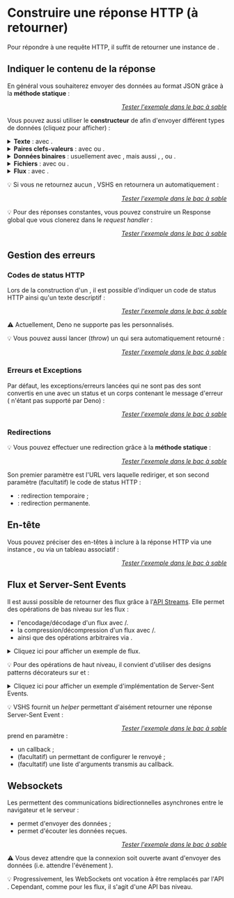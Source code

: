 <!DOCTYPE html>
<html lang="fr">
    <head>
        <meta charset="utf8"/>
        <title>VSHS</title>
        <!--
        <meta name="theme-color" media="(prefers-color-scheme: light)" content="cyan" />
        <meta name="theme-color" media="(prefers-color-scheme: dark)" content="black" />
        -->
        <meta name="color-scheme" content="dark light">
        <meta name="viewport" content="width=device-width, initial-scale=1"/>
        <link   href="./index.css"  rel="stylesheet" blocking="render">
        <script type="text/javascript" src="https://cdnjs.cloudflare.com/ajax/libs/brython/3.13.0/brython.min.js"></script>
        <script  src="./index.js"  type="module"     blocking="render" async></script>
    </head>
    <body class="hide_h1">
        <main>

# Construire une réponse HTTP (à retourner)

Pour répondre à une requête HTTP, il suffit de retourner une instance de [<script type="c-js">Response</script>](https://developer.mozilla.org/fr/docs/Web/API/Response).

## Indiquer le contenu de la réponse

En général vous souhaiterez envoyer des données au format JSON grâce à la **méthode statique** <script type="c-js">Response.json()</script> :

<vshs-playground name="response (json)" show="index.code,output">
</vshs-playground>
<div style="text-align:right"><a href="../../../playground/?example=response (json)"><i>Tester l'exemple dans le bac à sable</i></a></div>

Vous pouvez aussi utiliser le **constructeur** de <script type="c-js">Response</script> afin d'envoyer différent types de données (cliquez pour afficher) :

<details>
    <summary><b>Texte</b> : avec <script type="c-js">string</script>.</summary>
    <vshs-playground name="response (string)" show="index.code,output">
</vshs-playground>
<div style="text-align:right"><a href="../../../playground/?example=response (string)"><i>Tester l'exemple dans le bac à sable</i></a></div>
</details>
<details>
    <summary><b>Paires clefs-valeurs</b> : avec <a href="https://developer.mozilla.org/fr/docs/Web/API/URLSearchParams"><script type="c-js">URLSearchParams</script></a> ou <a href="https://developer.mozilla.org/fr/docs/Web/API/FormData"><script type="c-js">FormData</script></a>.</summary>
    <vshs-playground name="response (URLSearchParams)" show="index.code,output">
</vshs-playground>
<div style="text-align:right"><a href="../../../playground/?example=response (URLSearchParams)"><i>Tester l'exemple dans le bac à sable</i></a></div>
    <vshs-playground name="response (FormData)" show="index.code,output">
</vshs-playground>
<div style="text-align:right"><a href="../../../playground/?example=response (FormData)"><i>Tester l'exemple dans le bac à sable</i></a></div>
    💡 Préférez les <js-code>URLFormParams</js-code> aux <js-code>FormData</js-code>, le format de ces derniers changeant en fonction de la plateforme utilisée.
</details>
<details>
    <summary><b>Données binaires</b> : usuellement avec <a href="https://developer.mozilla.org/fr/docs/Web/JavaScript/Reference/Global_Objects/Uint8Array"><script type="c-js">Uint8Array</script></a>, mais aussi <a href="https://developer.mozilla.org/fr/docs/Web/JavaScript/Reference/Global_Objects/ArrayBuffer"><script type="c-js">ArrayBuffer</script></a>, <a href="https://developer.mozilla.org/fr/docs/Web/JavaScript/Reference/Global_Objects/TypedArray"><script type="c-js">TypedArray</script></a>, ou <a href="https://developer.mozilla.org/fr/docs/Web/JavaScript/Reference/Global_Objects/DataView"><script type="c-js">DataView</script></a>.</summary>
    <vshs-playground name="response (Uint8Array)" show="index.code,output">
</vshs-playground>
<div style="text-align:right"><a href="../../../playground/?example=response (Uint8Array)"><i>Tester l'exemple dans le bac à sable</i></a></div>
</details>
<details>
    <summary><b>Fichiers</b> : avec <a href="https://developer.mozilla.org/fr/docs/Web/API/Blob"><script type="c-js">Blob</script></a> ou <a href="https://developer.mozilla.org/fr/docs/Web/API/File"><script type="c-js">File</script></a>.</summary>
    <vshs-playground name="response (Blob)" show="index.code,output">
</vshs-playground>
<div style="text-align:right"><a href="../../../playground/?example=response (Blob)"><i>Tester l'exemple dans le bac à sable</i></a></div>
</details>
<details>
    <summary><b>Flux</b> : avec <a href="https://developer.mozilla.org/en-US/docs/Web/API/ReadableStream"><script type="c-js">ReadableStream</script></a>.</summary>
    Cf <a href="#flux-et-server-sent-events">Flux et Server-Sent Events</a>.
</details>

💡 Si vous ne retournez aucun <script type="c-js">Response</script>, VSHS en retournera un automatiquement :

<vshs-playground name="response (none)" show="index.code,output">
</vshs-playground>
<div style="text-align:right"><a href="../../../playground/?example=response (none)"><i>Tester l'exemple dans le bac à sable</i></a></div>

💡 Pour des réponses constantes, vous pouvez construire un <js-code>Response</js-code> global que vous clonerez dans le *request handler* :
<vshs-playground name="response (clone)" show="index.code,output">
</vshs-playground>
<div style="text-align:right"><a href="../../../playground/?example=response (clone)"><i>Tester l'exemple dans le bac à sable</i></a></div>

## Gestion des erreurs

### Codes de status HTTP

Lors de la construction d'un <script type="c-js">Response</script>, il est possible d'indiquer un code de status HTTP ainsi qu'un texte descriptif :
<vshs-playground name="response (status)" show="index.code,output">
</vshs-playground>
<div style="text-align:right"><a href="../../../playground/?example=response (status)"><i>Tester l'exemple dans le bac à sable</i></a></div>

⚠ Actuellement, Deno ne supporte pas les <script type="c-js">.statusText</script> personnalisés.

💡 Vous pouvez aussi lancer (*throw*) un <script type="c-js">Response</script> qui sera automatiquement retourné :
<vshs-playground name="response (throw response)" show="index.code,output">
</vshs-playground>
<div style="text-align:right"><a href="../../../playground/?example=response (throw response)"><i>Tester l'exemple dans le bac à sable</i></a></div>

### Erreurs et Exceptions

Par défaut, les exceptions/erreurs lancées qui ne sont pas des <script type="c-js">Response</script> sont convertis en une <script type="c-js">Response</script> avec un status <script type="c-js">500</script> et un corps contenant le message d'erreur (<script type="c-js">.statusText</script> n'étant pas supporté par Deno) :
<vshs-playground name="response (error)" show="index.code,output">
</vshs-playground>
<div style="text-align:right"><a href="../../../playground/?example=response (error)"><i>Tester l'exemple dans le bac à sable</i></a></div>

### Redirections

💡 Vous pouvez effectuer une redirection grâce à la **méthode statique** <script type="c-js">Response.redirect(<h>$URL</h><h>[, $HTTP_CODE]</h>)</script> :
<vshs-playground name="response (redirect)" show="index.code,output">
</vshs-playground>
<div style="text-align:right"><a href="../../../playground/?example=response (redirect)"><i>Tester l'exemple dans le bac à sable</i></a></div>

Son premier paramètre est l'URL vers laquelle rediriger, et son second paramètre (facultatif) le code de status HTTP :
- <script type="c-js">307</script> : redirection temporaire ;
- <script type="c-js">308</script> : redirection permanente.

## En-tête

Vous pouvez préciser des en-têtes à inclure à la réponse HTTP via une instance [<script type="c-js">Headers</script>](https://developer.mozilla.org/fr/docs/Web/API/Headers), ou via un tableau associatif :

<vshs-playground name="response (headers)" show="index.code,output">
</vshs-playground>
<div style="text-align:right"><a href="../../../playground/?example=response (headers)"><i>Tester l'exemple dans le bac à sable</i></a></div>
 

## Flux et Server-Sent Events

Il est aussi possible de retourner des flux grâce à l'<a href="https://developer.mozilla.org/en-US/docs/Web/API/Streams_API">API Streams</a>. Elle permet des opérations de bas niveau sur les flux :
- l'encodage/décodage d'un flux avec [<script type="c-js">TextEncoderStream</script>](https://developer.mozilla.org/en-US/docs/Web/API/TextEncoderStream)/[<script type="c-js">TextDecoderStream</script>](https://developer.mozilla.org/en-US/docs/Web/API/TextDecoderStream).
- la compression/décompression d'un flux avec [<script type="c-js">CompressionStream</script>](https://developer.mozilla.org/en-US/docs/Web/API/CompressionStream)/[<script type="c-js">DecompressionStream</script>](https://developer.mozilla.org/en-US/docs/Web/API/DecompressionStream).
- ainsi que des opérations arbitraires via [<script type="c-js">TransformStream</script>](https://developer.mozilla.org/en-US/docs/Web/API/TransformStream).

<details>
    <summary>Cliquez ici pour afficher un exemple de flux.</summary>
    <vshs-playground name="response (stream)" show="index.code,output">
    </vshs-playground>
    <div style="text-align:right"><a href="../../../playground/?example=response (stream)"><i>Tester l'exemple dans le bac à sable</i></a></div>
</details>

💡 Pour des opérations de haut niveau, il convient d'utiliser des designs patterns décorateurs sur <script type="c-js">writable.getWriter()</script> et <script type="c-js">readable.getReader()</script> :

<details>
    <summary>Cliquez ici pour afficher un exemple d'implémentation de Server-Sent Events.</summary>
    <vshs-playground name="response (SSE)" show="index.code,output">
    </vshs-playground>
    <div style="text-align:right"><a href="../../../playground/?example=response (SSE)"><i>Tester l'exemple dans le bac à sable</i></a></div>
</details>

💡 VSHS fournit un *helper* permettant d'aisément retourner une réponse Server-Sent Event :
<vshs-playground name="response (SSE Helper)" show="index.code,output">
</vshs-playground>
<div style="text-align:right"><a href="../../../playground/?example=response (SSE Helper)"><i>Tester l'exemple dans le bac à sable</i></a></div>

<script type="c-js">VSHS.SSEResponse(<h>$CALLBACK</h><h>[, $ResponseInit[, ...$ARGS]]</h>)</script> prend en paramètre :
- un callback <script type="c-js">(writer<h>[, ...$ARGS]</h>) => void</script> ;
- (facultatif) un <script type="c-js">ResponseInit</script> permettant de configurer le <script type="c-js">Response</script> renvoyé ;
- (facultatif) une liste d'arguments <script type="c-js"><h>...$ARGS</h></script> transmis au callback.

## Websockets

Les [<script type="c-js">WebSocket</script>](https://developer.mozilla.org/fr/docs/Web/API/WebSocket) permettent des communications bidirectionnelles asynchrones entre le navigateur et le serveur :
- <script type="c-js">send(<h>$DATA</h>)</script> permet d'envoyer des données ;
- <script type="c-js">addEventListener('message', <h>({data}) => {}</h>)</script> permet d'écouter les données reçues. 

<vshs-playground name="response (WebSocket)" show="index.code,output">
</vshs-playground>
<div style="text-align:right"><a href="../../../playground/?example=response (WebSocket)"><i>Tester l'exemple dans le bac à sable</i></a></div>

⚠ Vous devez attendre que la connexion soit ouverte avant d'envoyer des données (i.e. attendre l'événement <script type="c-js">open</script>).

💡 Progressivement, les WebSockets ont vocation à être remplacés par l'API [<script type="c-js">WebTransport</script>](https://developer.mozilla.org/en-US/docs/Web/API/WebTransport_API). Cependant, comme pour les flux, il s'agit d'une API bas niveau.

</main>
    </body>
</html>